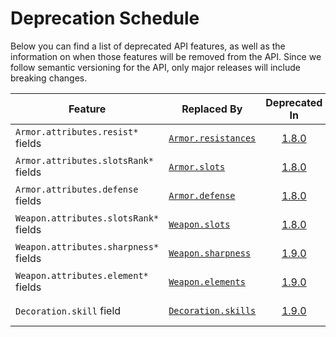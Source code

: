 # Deprecation Schedule
Below you can find a list of deprecated API features, as well as the information on when those features will be removed
from the API. Since we follow semantic versioning for the API, only major releases will include breaking changes.

Feature | Replaced By | Deprecated In | Removal Date
------- | ----------- | :-----------: | :----------:
`Armor.attributes.resist*` fields | [`Armor.resistances`](#armor-resistances) | [1.8.0](https://github.com/LartTyler/MHWDB-Docs/releases/tag/1.8.0) | 2018-05-05
`Armor.attributes.slotsRank*` fields | [`Armor.slots`](#armor-objects) | [1.8.0](https://github.com/LartTyler/MHWDB-Docs/releases/tag/1.8.0) | 2018-05-05
`Armor.attributes.defense` fields | [`Armor.defense`](#defense-objects) | [1.8.0](https://github.com/LartTyler/MHWDB-Docs/releases/tag/1.8.0) | 2018-05-05
`Weapon.attributes.slotsRank*` fields | [`Weapon.slots`](#weapon-objects) | [1.8.0](https://github.com/LartTyler/MHWDB-Docs/releases/tag/1.8.0) | 2018-05-05
`Weapon.attributes.sharpness*` fields | [`Weapon.sharpness`](#weapon-sharpness) | [1.9.0](https://github.com/LartTyler/MHWDB-Docs/releases/tag/1.9.0) | 2018-05-12
`Weapon.attributes.element*` fields | [`Weapon.elements`](#weapon-elements) | [1.9.0](https://github.com/LartTyler/MHWDB-Docs/releases/tag/1.9.0) | 2018-05-12
`Decoration.skill` field | [`Decoration.skills`](#decoration-fields) | [1.9.0](https://github.com/LartTyler/MHWDB-Docs/releases/tag/1.9.0) | 2018-05-12